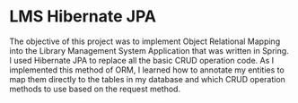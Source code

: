 # LMS Hibernate JPA
The objective of this project was to implement Object Relational Mapping into the Library Management System Application that was written in Spring. I used Hibernate JPA to replace all the basic CRUD operation code. As I implemented this method of ORM, I learned how to annotate my entities to map them directly to the tables in my database and which CRUD operation methods to use based on the request method.
